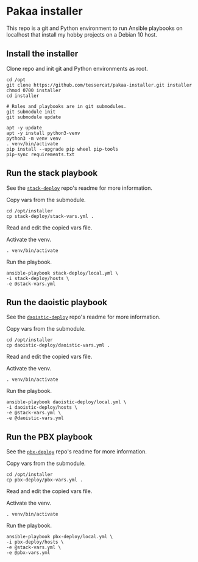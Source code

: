 # Pakaa installer

This repo is
a git and Python environment
to run Ansible playbooks
on localhost
that install my hobby projects
on a Debian 10 host.


## Install the installer

Clone repo and init git and Python environments as root.

    cd /opt
    git clone https://github.com/tessercat/pakaa-installer.git installer
    chmod 0700 installer
    cd installer

    # Roles and playbooks are in git submodules.
    git submodule init
    git submodule update

    apt -y update
    apt -y install python3-venv
    python3 -m venv venv
    . venv/bin/activate
    pip install --upgrade pip wheel pip-tools
    pip-sync requirements.txt


## Run the stack playbook

See the
[`stack-deploy`](https://github.com/tessercat/stack-deploy)
repo's readme
for more information.

Copy vars from the submodule.

    cd /opt/installer
    cp stack-deploy/stack-vars.yml .

Read and edit the copied vars file.

Activate the venv.

    . venv/bin/activate

Run the playbook.

    ansible-playbook stack-deploy/local.yml \
    -i stack-deploy/hosts \
    -e @stack-vars.yml


## Run the daoistic playbook

See the
[`daoistic-deploy`](https://github.com/tessercat/daoistic-deploy)
repo's readme
for more information.

Copy vars from the submodule.

    cd /opt/installer
    cp daoistic-deploy/daoistic-vars.yml .

Read and edit the copied vars file.

Activate the venv.

    . venv/bin/activate

Run the playbook.

    ansible-playbook daoistic-deploy/local.yml \
    -i daoistic-deploy/hosts \
    -e @stack-vars.yml \
    -e @daoistic-vars.yml


## Run the PBX playbook

See the
[`pbx-deploy`](https://github.com/tessercat/pbx-deploy)
repo's readme
for more information.

Copy vars from the submodule.

    cd /opt/installer
    cp pbx-deploy/pbx-vars.yml .

Read and edit the copied vars file.

Activate the venv.

    . venv/bin/activate

Run the playbook.

    ansible-playbook pbx-deploy/local.yml \
    -i pbx-deploy/hosts \
    -e @stack-vars.yml \
    -e @pbx-vars.yml
